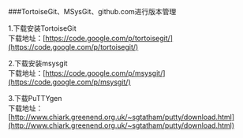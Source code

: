 ###TortoiseGit、MSysGit、github.com进行版本管理

1.下载安装TortoiseGit     
下载地址：[https://code.google.com/p/tortoisegit/](https://code.google.com/p/tortoisegit/)

2.下载安装msysgit   
下载地址：[https://code.google.com/p/msysgit/](https://code.google.com/p/msysgit/)

3.下载PuTTYgen    
下载地址：[http://www.chiark.greenend.org.uk/~sgtatham/putty/download.html](http://www.chiark.greenend.org.uk/~sgtatham/putty/download.html)

